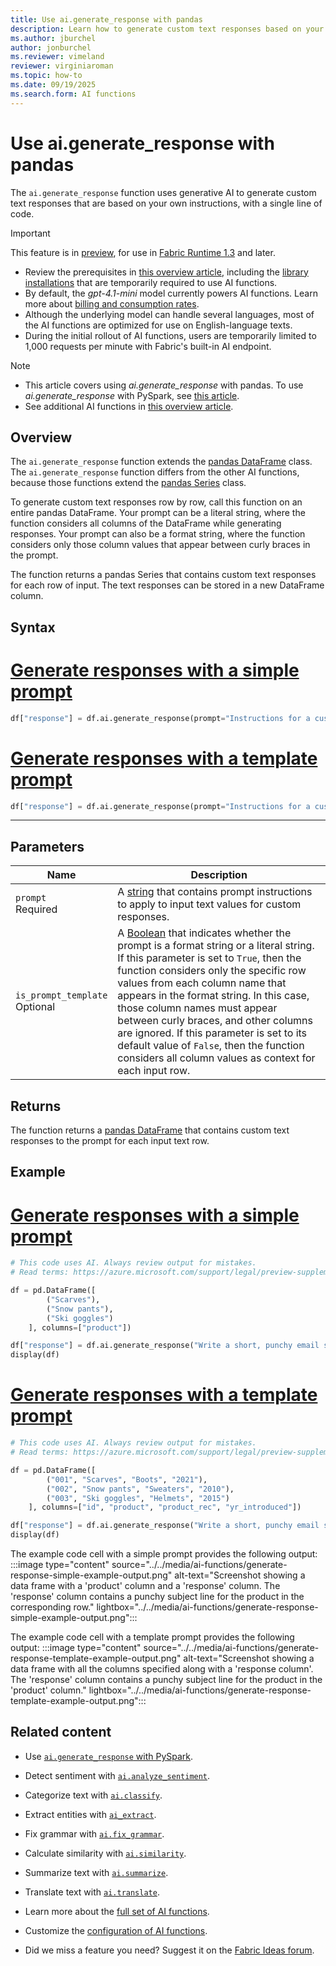 ```yaml
---
title: Use ai.generate_response with pandas
description: Learn how to generate custom text responses based on your own instruction by using the ai.generate_response function with pandas.
ms.author: jburchel
author: jonburchel
ms.reviewer: vimeland
reviewer: virginiaroman
ms.topic: how-to
ms.date: 09/19/2025
ms.search.form: AI functions
---
```


# Use ai.generate_response with pandas


The `ai.generate_response` function uses generative AI to generate custom text responses that are based on your own instructions, with a single line of code.

> [!IMPORTANT]
> This feature is in [preview](../../get-started/preview.md), for use in [Fabric Runtime 1.3](../../data-engineering/runtime-1-3.md) and later.
>
> - Review the prerequisites in [this overview article](./overview.md), including the [library installations](./overview.md#getting-started-with-ai-functions) that are temporarily required to use AI functions.
 > - By default, the *gpt-4.1-mini* model currently powers AI functions. Learn more about [billing and consumption rates](../ai-services/ai-services-overview.md).
> - Although the underlying model can handle several languages, most of the AI functions are optimized for use on English-language texts.
> - During the initial rollout of AI functions, users are temporarily limited to 1,000 requests per minute with Fabric's built-in AI endpoint.

> [!NOTE]
> - This article covers using *ai.generate_response* with pandas. To use *ai.generate_response* with PySpark, see [this article](../pyspark/generate-response.md).
> - See additional AI functions in [this overview article](../overview.md).

## Overview

The `ai.generate_response` function extends the [pandas DataFrame](https://pandas.pydata.org/docs/reference/api/pandas.DataFrame.html) class. The `ai.generate_response` function differs from the other AI functions, because those functions extend the [pandas Series](https://pandas.pydata.org/docs/reference/api/pandas.Series.html) class.

To generate custom text responses row by row, call this function on an entire pandas DataFrame. Your prompt can be a literal string, where the function considers all columns of the DataFrame while generating responses. Your prompt can also be a format string, where the function considers only those column values that appear between curly braces in the prompt.

The function returns a pandas Series that contains custom text responses for each row of input. The text responses can be stored in a new DataFrame column.

## Syntax

# [Generate responses with a simple prompt](#tab/simple-prompt)

```python
df["response"] = df.ai.generate_response(prompt="Instructions for a custom response based on all column values")
```

# [Generate responses with a template prompt](#tab/template-prompt)

```python
df["response"] = df.ai.generate_response(prompt="Instructions for a custom response based on specific {column1} and {column2} values", is_prompt_template=True)
```

---

## Parameters

| Name | Description |
|--- |---|
| `prompt` <br> Required | A [string](https://docs.python.org/3/library/stdtypes.html#str) that contains prompt instructions to apply to input text values for custom responses. |
| `is_prompt_template` <br> Optional | A [Boolean](https://docs.python.org/3/library/stdtypes.html#boolean-type-bool) that indicates whether the prompt is a format string or a literal string. If this parameter is set to `True`, then the function considers only the specific row values from each column name that appears in the format string. In this case, those column names must appear between curly braces, and other columns are ignored. If this parameter is set to its default value of `False`, then the function considers all column values as context for each input row. |

## Returns

The function returns a [pandas DataFrame](https://pandas.pydata.org/docs/reference/api/pandas.DataFrame.html) that contains custom text responses to the prompt for each input text row.

## Example

# [Generate responses with a simple prompt](#tab/simple-prompt)

```python
# This code uses AI. Always review output for mistakes. 
# Read terms: https://azure.microsoft.com/support/legal/preview-supplemental-terms/.

df = pd.DataFrame([
        ("Scarves"),
        ("Snow pants"),
        ("Ski goggles")
    ], columns=["product"])

df["response"] = df.ai.generate_response("Write a short, punchy email subject line for a winter sale.")
display(df)
```

# [Generate responses with a template prompt](#tab/template-prompt)

```python
# This code uses AI. Always review output for mistakes. 
# Read terms: https://azure.microsoft.com/support/legal/preview-supplemental-terms/.

df = pd.DataFrame([
        ("001", "Scarves", "Boots", "2021"),
        ("002", "Snow pants", "Sweaters", "2010"),
        ("003", "Ski goggles", "Helmets", "2015")
    ], columns=["id", "product", "product_rec", "yr_introduced"])

df["response"] = df.ai.generate_response("Write a short, punchy email subject line for a winter sale on the {product}.", is_prompt_template=True)
display(df)
```

The example code cell with a simple prompt provides the following output:
:::image type="content" source="../../media/ai-functions/generate-response-simple-example-output.png" alt-text="Screenshot showing a data frame with a 'product' column and a 'response' column. The 'response' column contains a punchy subject line for the product in the corresponding row." lightbox="../../media/ai-functions/generate-response-simple-example-output.png":::

The example code cell with a template prompt provides the following output:
:::image type="content" source="../../media/ai-functions/generate-response-template-example-output.png" alt-text="Screenshot showing a data frame with all the columns specified along with a 'response column'. The 'response' column contains a punchy subject line for the product in the 'product' column." lightbox="../../media/ai-functions/generate-response-template-example-output.png":::

## Related content

- Use [`ai.generate_response` with PySpark](../pyspark/generate-response.md).
- Detect sentiment with [`ai.analyze_sentiment`](./analyze-sentiment.md).
- Categorize text with [`ai.classify`](./classify.md).
- Extract entities with [`ai_extract`](./extract.md).
- Fix grammar with [`ai.fix_grammar`](./fix-grammar.md).
- Calculate similarity with [`ai.similarity`](./similarity.md).
- Summarize text with [`ai.summarize`](./summarize.md).
- Translate text with [`ai.translate`](./translate.md).

- Learn more about the [full set of AI functions](../overview.md).
- Customize the [configuration of AI functions](./configuration.md).
- Did we miss a feature you need? Suggest it on the [Fabric Ideas forum](https://ideas.fabric.microsoft.com/).
